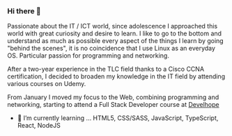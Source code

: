### Hi there 👋

Passionate about the IT / ICT world, since adolescence I approached this world with great curiosity and desire to learn. I like to go to the bottom and understand as much as possible every aspect of the things I learn by going "behind the scenes", it is no coincidence that I use Linux as an everyday OS. Particular passion for programming and networking.

After a two-year experience in the TLC field thanks to a Cisco CCNA certification, I decided to broaden my knowledge in the IT field by attending various courses on Udemy.

From January I moved my focus to the Web, combining programming and networking, starting to attend a Full Stack Developer course at <a href="www.develhope.co">Develhope</a>

- 🌱 I’m currently learning ... HTML5, CSS/SASS, JavaScript, TypeScript, React, NodeJS

<!--
**danycnc/danycnc** is a ✨ _special_ ✨ repository because its `README.md` (this file) appears on your GitHub profile.

Here are some ideas to get you started:

- 🔭 I’m currently working on ...
- 🌱 I’m currently learning ...
- 👯 I’m looking to collaborate on ...
- 🤔 I’m looking for help with ...
- 💬 Ask me about ...
- 📫 How to reach me: ...
- 😄 Pronouns: ...
- ⚡ Fun fact: ...
-->
